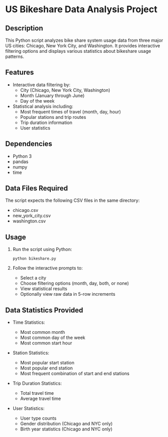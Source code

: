# US Bikeshare Data Analysis Project

## Description

This Python script analyzes bike share system usage data from three major US cities: Chicago, New York City, and Washington. It provides interactive filtering options and displays various statistics about bikeshare usage patterns.

## Features

- Interactive data filtering by:
  - City (Chicago, New York City, Washington)
  - Month (January through June)
  - Day of the week
- Statistical analysis including:
  - Most frequent times of travel (month, day, hour)
  - Popular stations and trip routes
  - Trip duration information
  - User statistics

## Dependencies

- Python 3
- pandas
- numpy
- time

## Data Files Required

The script expects the following CSV files in the same directory:

- chicago.csv
- new_york_city.csv
- washington.csv

## Usage

1. Run the script using Python:

   ```
   python bikeshare.py
   ```

2. Follow the interactive prompts to:
   - Select a city
   - Choose filtering options (month, day, both, or none)
   - View statistical results
   - Optionally view raw data in 5-row increments

## Data Statistics Provided

- Time Statistics:
  - Most common month
  - Most common day of the week
  - Most common start hour

- Station Statistics:
  - Most popular start station
  - Most popular end station
  - Most frequent combination of start and end stations

- Trip Duration Statistics:
  - Total travel time
  - Average travel time

- User Statistics:
  - User type counts
  - Gender distribution (Chicago and NYC only)
  - Birth year statistics (Chicago and NYC only)